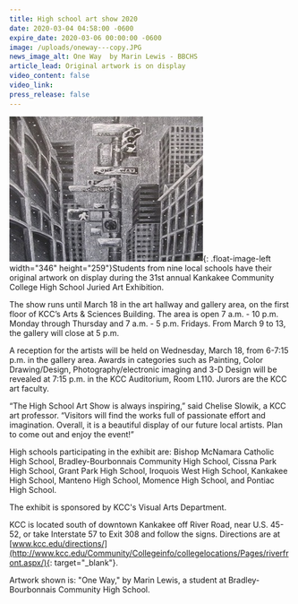 ```yaml
---
title: High school art show 2020
date: 2020-03-04 04:58:00 -0600
expire_date: 2020-03-06 00:00:00 -0600
image: /uploads/oneway---copy.JPG
news_image_alt: One Way  by Marin Lewis - BBCHS
article_lead: Original artwork is on display
video_content: false
video_link:
press_release: false
---
```


![](/uploads/oneway---copy.JPG){: .float-image-left width="346" height="259"}Students from nine local schools have their original artwork on display during the 31st annual Kankakee Community College High School Juried Art Exhibition.

The show runs until March 18 in the art hallway and gallery area, on the first floor of KCC’s Arts & Sciences Building. The area is open 7 a.m. - 10 p.m. Monday through Thursday and 7 a.m. - 5 p.m. Fridays. From March 9 to 13, the gallery will close at 5 p.m.

A reception for the artists will be held on Wednesday, March 18, from 6-7:15 p.m. in the gallery area. Awards in categories such as Painting, Color Drawing/Design, Photography/electronic imaging and 3-D Design will be revealed at 7:15 p.m. in the KCC Auditorium, Room L110. Jurors are the KCC art faculty.

“The High School Art Show is always inspiring,” said Chelise Slowik, a KCC art professor. “Visitors will find the works full of passionate effort and imagination. Overall, it is a beautiful display of our future local artists. Plan to come out and enjoy the event\!”

High schools participating in the exhibit are: Bishop McNamara Catholic High School, Bradley-Bourbonnais Community High School, Cissna Park High School, Grant Park High School, Iroquois West High School, Kankakee High School, Manteno High School, Momence High School, and Pontiac High School.

The exhibit is sponsored by KCC's Visual Arts Department.

KCC is located south of downtown Kankakee off River Road, near U.S. 45-52, or take Interstate 57 to Exit 308 and follow the signs. Directions are at [www.kcc.edu/directions/](http://www.kcc.edu/Community/Collegeinfo/collegelocations/Pages/riverfront.aspx/){: target="_blank"}.

Artwork shown is: "One Way," by Marin Lewis, a student at Bradley-Bourbonnais Community High School.<br>&nbsp;